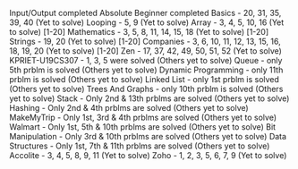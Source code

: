 Input/Output completed
Absolute Beginner completed
Basics - 20, 31, 35, 39, 40 (Yet to solve)
Looping - 5, 9 (Yet to solve)
Array - 3, 4, 5, 10, 16 (Yet to solve) [1-20]
Mathematics - 3, 5, 8, 11, 14, 15, 18 (Yet to solve) [1-20]
Strings - 19, 20 (Yet to solve) [1-20]
Companies - 3, 6, 10, 11, 12, 13, 15, 16, 18, 19, 20 (Yet to solve) [1-20]
Zen - 17, 37, 42, 49, 50, 51, 52 (Yet to solve)
KPRIET-U19CS307 - 1, 3, 5 were solved (Others yet to solve)
Queue - only 5th prblm is solved (Others yet to solve)
Dynamic Programming - only 11th prblm is solved (Others yet to solve)
Linked List - only 1st prblm is solved (Others yet to solve)
Trees And Graphs - only 10th prblm is solved (Others yet to solve)
Stack - Only 2nd & 13th prblms are solved (Others yet to solve)
Hashing - Only 2nd & 4th prblms are solved (Others yet to solve)
MakeMyTrip - Only 1st, 3rd & 4th prblms are solved (Others yet to solve)
Walmart - Only 1st, 5th & 10th prblms are solved (Others yet to solve)
Bit Manipulation - Only 3rd & 10th prblms are solved (Others yet to solve)
Data Structures - Only 1st, 7th & 11th prblms are solved (Others yet to solve)
Accolite - 3, 4, 5, 8, 9, 11 (Yet to solve)
Zoho - 1, 2, 3, 5, 6, 7, 9 (Yet to solve)